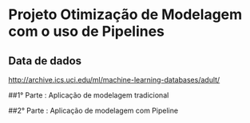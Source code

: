 # Projeto Otimização de Modelagem com o uso de Pipelines


## Data de dados

http://archive.ics.uci.edu/ml/machine-learning-databases/adult/

##1° Parte :  Aplicação de modelagem tradicional

##2° Parte :  Aplicação de modelagem com Pipeline